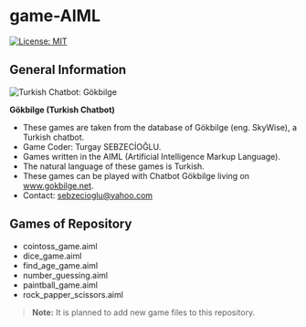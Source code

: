# game-AIML
[![License: MIT](https://img.shields.io/badge/License-MIT-yellow.svg)](https://opensource.org/licenses/MIT)

## General Information

![Turkish Chatbot: Gökbilge](http://www.gokbilge.net/gb/gui/pc/gokbilge3.png)

**Gökbilge (Turkish Chatbot)**

* These games are taken from the database of Gökbilge (eng. SkyWise), a Turkish chatbot. 
* Game Coder: Turgay SEBZECİOĞLU.
* Games written in the AIML (Artificial Intelligence Markup Language).
* The natural language of these games is Turkish.
* These games can be played with Chatbot Gökbilge living on www.gokbilge.net. 
* Contact: sebzecioglu@yahoo.com

## Games of Repository

* cointoss_game.aiml
* dice_game.aiml
* find_age_game.aiml
* number_guessing.aiml
* paintball_game.aiml
* rock_papper_scissors.aiml

> **Note:** It is planned to add new game files to this repository.
